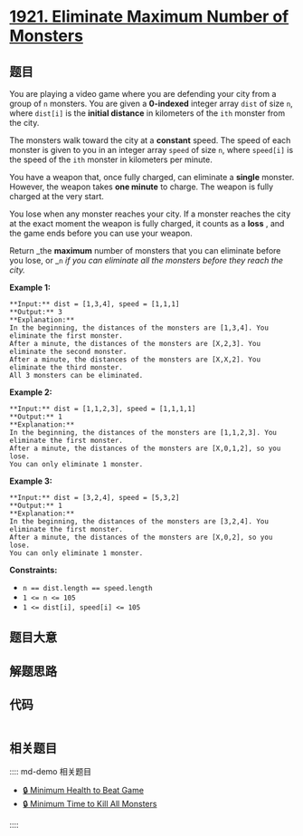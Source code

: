 # [1921. Eliminate Maximum Number of Monsters](https://leetcode.com/problems/eliminate-maximum-number-of-monsters)

## 题目

You are playing a video game where you are defending your city from a group of
`n` monsters. You are given a **0-indexed** integer array `dist` of size `n`,
where `dist[i]` is the **initial distance** in kilometers of the `ith` monster
from the city.

The monsters walk toward the city at a **constant** speed. The speed of each
monster is given to you in an integer array `speed` of size `n`, where
`speed[i]` is the speed of the `ith` monster in kilometers per minute.

You have a weapon that, once fully charged, can eliminate a **single**
monster. However, the weapon takes **one minute** to charge. The weapon is
fully charged at the very start.

You lose when any monster reaches your city. If a monster reaches the city at
the exact moment the weapon is fully charged, it counts as a **loss** , and
the game ends before you can use your weapon.

Return _the **maximum** number of monsters that you can eliminate before you
lose, or _`n` _if you can eliminate all the monsters before they reach the
city._



**Example 1:**

    
    
    **Input:** dist = [1,3,4], speed = [1,1,1]
    **Output:** 3
    **Explanation:**
    In the beginning, the distances of the monsters are [1,3,4]. You eliminate the first monster.
    After a minute, the distances of the monsters are [X,2,3]. You eliminate the second monster.
    After a minute, the distances of the monsters are [X,X,2]. You eliminate the third monster.
    All 3 monsters can be eliminated.

**Example 2:**

    
    
    **Input:** dist = [1,1,2,3], speed = [1,1,1,1]
    **Output:** 1
    **Explanation:**
    In the beginning, the distances of the monsters are [1,1,2,3]. You eliminate the first monster.
    After a minute, the distances of the monsters are [X,0,1,2], so you lose.
    You can only eliminate 1 monster.
    

**Example 3:**

    
    
    **Input:** dist = [3,2,4], speed = [5,3,2]
    **Output:** 1
    **Explanation:**
    In the beginning, the distances of the monsters are [3,2,4]. You eliminate the first monster.
    After a minute, the distances of the monsters are [X,0,2], so you lose.
    You can only eliminate 1 monster.
    



**Constraints:**

  * `n == dist.length == speed.length`
  * `1 <= n <= 105`
  * `1 <= dist[i], speed[i] <= 105`


## 题目大意

## 解题思路

## 代码

```javascript

```

## 相关题目

:::: md-demo 相关题目
- [🔒 Minimum Health to Beat Game](https://leetcode.com/problems/minimum-health-to-beat-game)
- [🔒 Minimum Time to Kill All Monsters](https://leetcode.com/problems/minimum-time-to-kill-all-monsters)

::::

